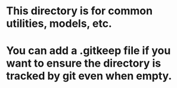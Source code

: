 # This directory is for common utilities, models, etc.
# You can add a .gitkeep file if you want to ensure the directory is tracked by git even when empty. 